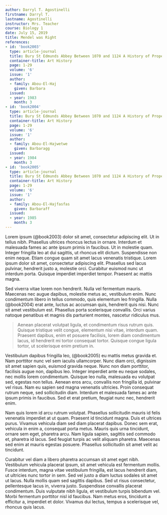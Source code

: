 ```yaml
---
author: Darryl T. Agostinelli
firstname: Darryl T.
lastname: Agostinelli
instructor: Mrs. Teacher
course: Biology 1
date: July 15, 2019
title: Mendel was Right
references:
- id: 'book2003'
  type: article-journal
  title: Bury St Edmunds Abbey Between 1070 and 1124 A History of Property, Privilege, and Monastic Art Production
  container-title: Art History
  page: 1-29
  volume: '6'
  issue: '1'
  author:
  - family: Abou-El-Haj
    given: Barbara
  issued:
  - year: 1983
    month: 3
- id: 'book2004'
  type: article-journal
  title: Bury St Edmunds Abbey Between 1070 and 1124 A History of Property, Privilege, and Monastic Art Production
  container-title: Art History
  page: 1-29
  volume: '6'
  issue: '1'
  author:
  - family: Abou-El-Hajwetwe
    given: Barbaragg
  issued:
  - year: 1984
    month: 3
- id: 'book2005'
  type: article-journal
  title: Bury St Edmunds Abbey Between 1070 and 1124 A History of Property, Privilege, and Monastic Art Production
  container-title: Art History
  page: 1-29
  volume: '6'
  issue: '1'
  author:
  - family: Abou-El-Hajfasfas
    given: Barbaraff
  issued:
  - year: 1985
    month: 3
---
```


Lorem ipsum (@book2003) dolor sit amet, consectetur adipiscing elit. Ut in tellus nibh. Phasellus ultrices rhoncus lectus in ornare. Interdum et malesuada fames ac ante ipsum primis in faucibus. Ut in molestie quam. Integer fringilla leo at dui sagittis, ut rhoncus elit dictum. Suspendisse non enim neque. Etiam congue quam sit amet lacus venenatis tristique. Lorem ipsum dolor sit amet, consectetur adipiscing elit. Phasellus sed lacus pulvinar, hendrerit justo a, molestie orci. Curabitur euismod nunc ut interdum porta. Quisque imperdiet imperdiet tempor. Praesent ac mattis magna.

Sed viverra vitae lorem non hendrerit. Nulla vel fermentum mauris. Maecenas nec augue dapibus, molestie metus ac, vestibulum enim. Nunc condimentum libero in tellus commodo, quis elementum leo fringilla. Nulla (@book2004) erat ante, luctus ac accumsan quis, hendrerit quis nisi. Nunc sit amet vestibulum est. Phasellus porta scelerisque convallis. Orci varius natoque penatibus et magnis dis parturient montes, nascetur ridiculus mus.

> Aenean placerat volutpat ligula, et condimentum risus rutrum quis. Quisque tristique velit congue, elementum nisi vitae, interdum quam. Praesent dapibus, enim et posuere facilisis, lorem diam condimentum lacus, id hendrerit mi tortor consequat tortor. Quisque congue ligula tortor, ut scelerisque enim pretium in.

Vestibulum dapibus fringilla leo, (@book2005) eu mattis metus gravida et. Nam porttitor nunc vel sem iaculis ullamcorper. Nunc diam orci, dignissim sit amet sapien quis, euismod gravida neque. Nunc non diam porttitor, facilisis augue non, dapibus leo. Integer imperdiet ante eu neque sodales, nec mollis lorem condimentum. Quisque leo nulla, malesuada eu volutpat sed, egestas non tellus. Aenean eros arcu, convallis non fringilla id, pulvinar vel risus. Nam eu sapien sed magna venenatis ultricies. Proin consequat rutrum neque, sed sollicitudin diam. Interdum et malesuada fames ac ante ipsum primis in faucibus. Sed et erat pretium, feugiat nunc nec, hendrerit enim.

Nam quis lorem id arcu rutrum volutpat. Phasellus sollicitudin mauris id felis venenatis imperdiet at ut quam. Praesent id tincidunt magna. Duis et ultrices purus. Vivamus vehicula diam sed diam placerat dapibus. Donec sem erat, vehicula in enim a, consequat porta metus. Mauris quis urna tincidunt, ornare sem eget, pharetra arcu. Nam ligula sapien, sagittis sed commodo et, pharetra id lacus. Sed feugiat turpis ac velit aliquam pharetra. Maecenas sed enim at mauris egestas posuere. Phasellus sollicitudin sit amet velit ac tincidunt.

Curabitur vel diam a libero pharetra accumsan sit amet eget nibh. Vestibulum vehicula placerat ipsum, sit amet vehicula est fermentum mollis. Fusce interdum, magna vitae vestibulum fringilla, est lacus hendrerit diam, ut ultricies nunc tortor in sem. Sed vel justo a diam luctus sodales sit amet ut lacus. Nulla mollis quam sed sagittis dapibus. Sed ut risus consectetur, pellentesque lacus in, viverra justo. Suspendisse convallis placerat condimentum. Duis vulputate nibh ligula, et vestibulum turpis bibendum vel. Morbi fermentum porttitor nisl id faucibus. Nam metus eros, tincidunt a efficitur a, imperdiet et dolor. Vivamus dui lectus, tempus a scelerisque vel, rhoncus quis lacus. 
